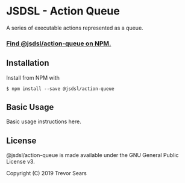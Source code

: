# JSDSL - Action Queue
A series of executable actions represented as a queue.

### [Find @jsdsl/action-queue on NPM.](https://www.npmjs.com/package/@jsdsl/action-queue)

## Installation
Install from NPM with
```
$ npm install --save @jsdsl/action-queue
```

## Basic Usage
Basic usage instructions here.

## License
@jsdsl/action-queue is made available under the GNU General Public License v3.

Copyright (C) 2019 Trevor Sears

